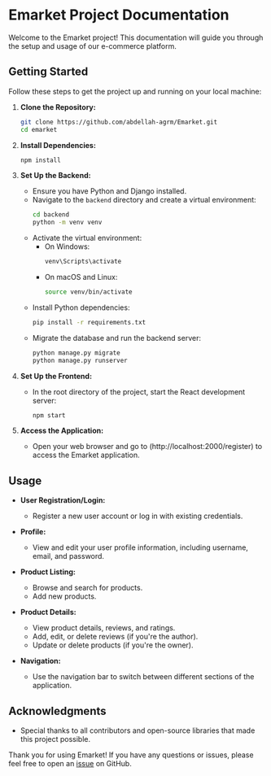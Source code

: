 # Emarket Project Documentation

Welcome to the Emarket project! This documentation will guide you through the setup and usage of our e-commerce platform.

## Getting Started

Follow these steps to get the project up and running on your local machine:

1. **Clone the Repository:** 
   ```bash
   git clone https://github.com/abdellah-agrm/Emarket.git
   cd emarket
   ```

2. **Install Dependencies:**
   ```bash
   npm install
   ```

3. **Set Up the Backend:**
   - Ensure you have Python and Django installed.
   - Navigate to the `backend` directory and create a virtual environment:
     ```bash
     cd backend
     python -m venv venv
     ```
   - Activate the virtual environment:
     - On Windows:
       ```bash
       venv\Scripts\activate
       ```
     - On macOS and Linux:
       ```bash
       source venv/bin/activate
       ```
   - Install Python dependencies:
     ```bash
     pip install -r requirements.txt
     ```
   - Migrate the database and run the backend server:
     ```bash
     python manage.py migrate
     python manage.py runserver
     ```

4. **Set Up the Frontend:**
   - In the root directory of the project, start the React development server:
     ```bash
     npm start
     ```

5. **Access the Application:**
   - Open your web browser and go to (http://localhost:2000/register) to access the Emarket application.

## Usage

- **User Registration/Login:**
  - Register a new user account or log in with existing credentials.
  
- **Profile:**
  - View and edit your user profile information, including username, email, and password.

- **Product Listing:**
  - Browse and search for products.
  - Add new products.

- **Product Details:**
  - View product details, reviews, and ratings.
  - Add, edit, or delete reviews (if you're the author).
  - Update or delete products (if you're the owner).

- **Navigation:**
  - Use the navigation bar to switch between different sections of the application.

## Acknowledgments

- Special thanks to all contributors and open-source libraries that made this project possible.

Thank you for using Emarket! If you have any questions or issues, please feel free to open an [issue](https://github.com/abdellah-agrm/Emarket/issues) on GitHub.
